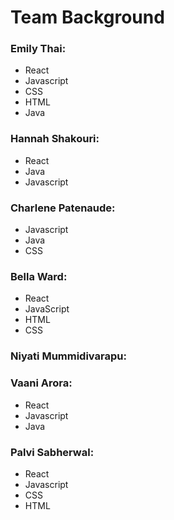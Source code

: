 # Team Background

### Emily Thai:
* React
* Javascript
* CSS
* HTML
* Java
  
### Hannah Shakouri:
* React
* Java
* Javascript

### Charlene Patenaude:
* Javascript
* Java
* CSS

### Bella Ward:
* React
* JavaScript
* HTML
* CSS

### Niyati Mummidivarapu:

### Vaani Arora:
* React
* Javascript
* Java

### Palvi Sabherwal:
* React
* Javascript
* CSS
* HTML

